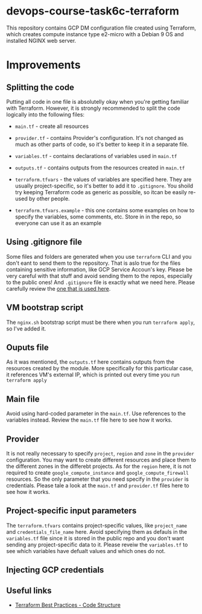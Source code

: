 # devops-course-task6c-terraform

This repository contains GCP DM configuration file created using Terraform, which creates compute instance type e2-micro with a Debian 9 OS and installed NGINX web server.

# Improvements
## Splitting the code
Putting all code in one file is absolutelly okay when you're getting familiar with Terraform. However, it is strongly recommended to split the code logically  into the following files:

* `main.tf` - create all resources
* `provider.tf` - contains Provider's configuration. It's not changed as much as other parts of code, so it's better to keep it in a separate file.
* `variables.tf` - contains declarations of variables used in `main.tf`
* `outputs.tf` - contains outputs from the resources created in `main.tf`

* `terraform.tfvars` - the values of variables are specified here. They are usually project-specific, so it's better to add it to `.gitignore`. You shoild try keeping Terraform code as generic as possible, so itcan be easily re-used by other people.
* `terraform.tfvars.example` - this one contains some examples on how to specify the variables, some comments, etc. Store in in the repo, so everyone can use it as an example

## Using .gitignore file
Some files and folders are generated when you use `terraform` CLI and you don't eant to send them to the repository. That is aslo true for the files containing sensitive information, like GCP Service Accoun's key. Please be very careful with that stuff and avoid sending them to the repos, especially to the public ones!
And `.gitignore` file is exactly what we need here. Please carefully review the [one that is used here](.gitignore).

## VM bootstrap script
The `nginx.sh` bootstrap script must be there when you run `terraform apply`, so I've added it.

## Ouputs file
As it was mentioned, the `outputs.tf` here contains outputs from the resources created by the module. More specifically for this particular case, it references VM's external IP, which is printed out every time you run `terraform apply`

## Main file
Avoid using hard-coded parameter in the `main.tf`. Use references to the variables instead. Review the `main.tf` file here to see how it works.

## Provider
It is not really necessary to specify `project`, `region` and `zone` in the `provider` configuration. You may want to create different resources and place them to the different zones in the differebt projects. As for the `region` here, it is not required to create `google_compute_instance` and `google_compute_firewall` resources. So the only parameter that you need specify in the `provider` is credentials. Please tale a look at the `main.tf` and `provider.tf` files here to see how it works.

## Project-specific input parameters
The `terraform.tfvars` contains project-specific values, like `project_name` and `credentials_file_name` here. Avoid specifying them as defauls in the `variables.tf` file since it is stored in the public repo and you don't want sending any project-specific data to it. Please reveiw the `variables.tf` to see which variables have defualt values and which ones do not.

## Injecting GCP credentials

## Useful links
* [Terraform Best Practices - Code Structure](https://www.terraform-best-practices.com/code-structure)